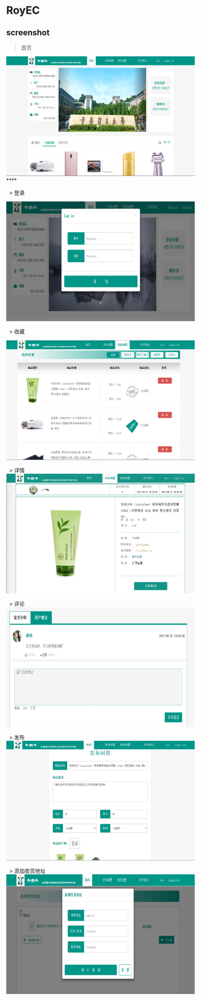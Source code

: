 # RoyEC

## screenshot
   > 首页
   
  <img src="https://github.com/CrazyRoy/RoyEC/blob/master/imgs/home.png" width="600" height="320" alt="图片1-1" />
  ****
  
   > 登录 
   
  <img src="https://github.com/CrazyRoy/RoyEC/blob/master/imgs/login.png" width="600" height="320" alt="图片2-1" />
  
   > 收藏

  <img src="https://github.com/CrazyRoy/RoyEC/blob/master/imgs/mark.png" width="600" height="320" alt="图片3-1" />
  
   > 详情
   
  <img src="https://github.com/CrazyRoy/RoyEC/blob/master/imgs/detail.png" width="600" height="320" alt="图片4-1" />
  
   > 评论
   
  <img src="https://github.com/CrazyRoy/RoyEC/blob/master/imgs/comments.png" width="600" height="320" alt="图片5-1" />
  
   > 发布
   
  <img src="https://github.com/CrazyRoy/RoyEC/blob/master/imgs/publish.png" width="600" height="320" alt="图片6-1" />
  
   > 添加收货地址
   
  <img src="https://github.com/CrazyRoy/RoyEC/blob/master/imgs/addAddress.png" width="600" height="320" alt="图片7-1" />
